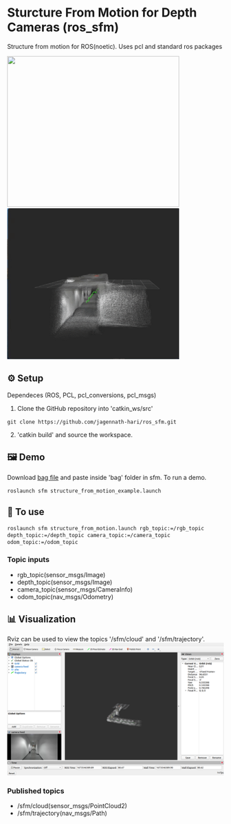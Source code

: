 # Sturcture From Motion for Depth Cameras (ros_sfm)
Structure from motion for ROS(noetic). Uses pcl and standard ros packages

<p float="center">
  <img src="assets/camera_feed.gif" width="400" height="350" />
  <img src="assets/SFM.gif" width="400" height="350" />
</p> 

## ⚙️ Setup
Dependeces (ROS, PCL, pcl_conversions, pcl_msgs)

1. Clone the GitHub repository into 'catkin_ws/src'
```shell
git clone https://github.com/jagennath-hari/ros_sfm.git
```
2. 'catkin build' and source the workspace.

## 🖼 Demo
Download [bag file](https://drive.google.com/uc?export=download&id=1SUDQQADDZAbozKulQ5Lv8tRqpfOsAcj8) and paste inside 'bag' folder in sfm.
To run a demo.
```shell
roslaunch sfm structure_from_motion_example.launch
```
## 🏁 To use
```shell
roslaunch sfm structure_from_motion.launch rgb_topic:=/rgb_topic depth_topic:=/depth_topic camera_topic:=/camera_topic odom_topic:=/odom_topic
```
### Topic inputs
- rgb_topic(sensor_msgs/Image)
- depth_topic(sensor_msgs/Image)
- camera_topic(sensor_msgs/CameraInfo)
- odom_topic(nav_msgs/Odometry)

## 📊 Visualization
Rviz can be used to view the topics '/sfm/cloud' and '/sfm/trajectory'.
![Alt text](assets/rviz.png)

### Published topics
- /sfm/cloud(sensor_msgs/PointCloud2)
- /sfm/trajectory(nav_msgs/Path)
